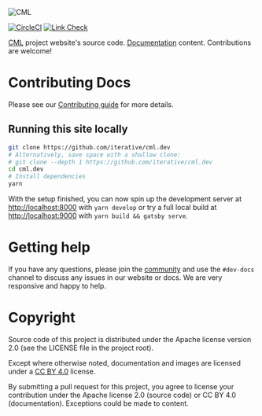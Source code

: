 ![CML](https://static.iterative.ai/img/cml/title_strip_trim.png)

[![CircleCI](https://circleci.com/gh/iterative/cml.dev.svg?style=svg)](https://circleci.com/gh/iterative/cml.dev)
[![Link Check](https://github.com/iterative/cml.dev/workflows/Check%20all%20links%20in%20the%20repository/badge.svg)](https://github.com/iterative/cml.dev/actions?query=workflow%3A%22Check+all+links+in+the+repository%22)

[CML](https://github.com/iterative/cml) project website's source code.
[Documentation](https://cml.dev/doc) content. Contributions are welcome!

# Contributing Docs

Please see our [Contributing guide](https://cml.dev/doc/contributing/docs) for
more details.

## Running this site locally

```bash
git clone https://github.com/iterative/cml.dev
# Alternatively, save space with a shallow clone:
# git clone --depth 1 https://github.com/iterative/cml.dev
cd cml.dev
# Install dependencies
yarn
```

With the setup finished, you can now spin up the development server at
<http://localhost:8000> with `yarn develop` or try a full local build at
<http://localhost:9000> with `yarn build && gatsby serve`.

# Getting help

If you have any questions, please join the [community](https://cml.dev/chat) and
use the `#dev-docs` channel to discuss any issues in our website or docs. We are
very responsive and happy to help.

# Copyright

Source code of this project is distributed under the Apache license version 2.0
(see the LICENSE file in the project root).

Except where otherwise noted, documentation and images are licensed under a
[CC BY 4.0](https://creativecommons.org/licenses/by/4.0) license.

By submitting a pull request for this project, you agree to license your
contribution under the Apache license 2.0 (source code) or CC BY 4.0
(documentation). Exceptions could be made to content.
